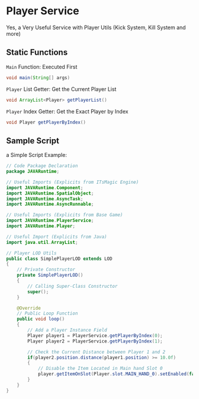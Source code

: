 # Player Service
Yes, a Very Useful Service with Player Utils (Kick System, Kill System and more)

## Static Functions
`Main` Function: Executed First
```java
void main(String[] args)
```
`Player` List Getter: Get the Current Player List
```java
void ArrayList<Player> getPlayerList()
```
`Player` Index Getter: Get the Exact Player by Index
```java
void Player getPlayerByIndex()
```

## Sample Script
a Simple Script Example:
```java
// Code Package Declaration
package JAVARuntime;

// Useful Imports (Explicits from ITsMagic Engine)
import JAVARuntime.Component;
import JAVARuntime.SpatialObject;
import JAVARuntime.AsyncTask;
import JAVARuntime.AsyncRunnable;

// Useful Imports (Explicits from Base Game)
import JAVARuntime.PlayerService;
import JAVARuntime.Player;

// Useful Import (Explicits from Java)
import java.util.ArrayList;

// Player LOD Utils
public class SimplePlayerLOD extends LOD
{
    // Private Constructor
    private SimplePlayerLOD()
    {
        // Calling Super-Class Constructor
        super();
    }

    @Override
    // Public Loop Function
    public void loop()
    {
        // Add a Player Instance Field
        Player player1 = PlayerService.getPlayerByIndex(0);
        Player player2 = PlayerService.getPlayerByIndex(1);

        // Check the Current Distance between Player 1 and 2
        if(player2.position.distance(player1.position) >= 10.0f)
        {
            // Disable the Item Located in Main hand Slot 0
            player.getItemOnSlot(Player.slot.MAIN_HAND_0).setEnabled(false);
        }
    }
}
```
